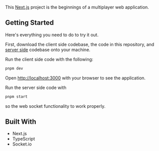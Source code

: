 This [Next.js](https://nextjs.org/) project is the beginnings of a multiplayer web application.

## Getting Started

Here's everything you need to do to try it out.

First, download the client side codebase, the code in this repository, and [server side](https://github.com/robertchapmanrlc/co-art-backend) codebase onto your machine. 

Run the client side code with the following: 

```bash
pnpm dev
```

Open [http://localhost:3000](http://localhost:3000) with your browser to see the application.

Run the server side code with 

```bash
pnpm start
```

so the web socket functionality to work properly.

## Built With
* Next.js
* TypeScript
* Socket.io